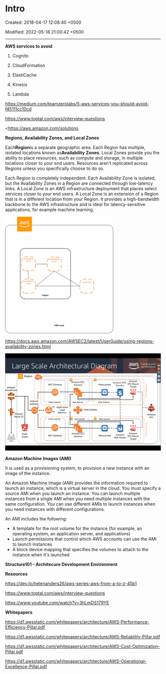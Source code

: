 # Intro

Created: 2018-04-17 12:08:40 +0500

Modified: 2022-05-18 21:00:42 +0500

---

**AWS services to avoid**

1.  Cognito

2.  CloudFormation

3.  ElastiCache

4.  Kinesis

5.  Lambda



<https://medium.com/teamzerolabs/5-aws-services-you-should-avoid-f45111cc10cd>



<https://www.toptal.com/aws/interview-questions>

<https://aws.amazon.com/solutions



**Regions, Availability Zones, and Local Zones**

Each**Region**is a separate geographic area. Each Region has multiple, isolated locations known as**Availability Zones**. Local Zones provide you the ability to place resources, such as compute and storage, in multiple locations closer to your end users. Resources aren't replicated across Regions unless you specifically choose to do so.



Each Region is completely independent. Each Availability Zone is isolated, but the Availability Zones in a Region are connected through low-latency links. A Local Zone is an AWS infrastructure deployment that places select services closer to your end users. A Local Zone is an extension of a Region that is in a different location from your Region. It provides a high-bandwidth backbone to the AWS infrastructure and is ideal for latency-sensitive applications, for example machine learning.



![Regions, Availability Zones, and Local Zones](../../media/Cloud-AWS-Intro-image1.png)



<https://docs.aws.amazon.com/AWSEC2/latest/UserGuide/using-regions-availability-zones.html>



![Large Scale Architectural Diagram Region ypc aws Amazon Amazon CloudFront A azon Ro te 53 Static assets Internet Gateway NAT Gateway Public Subnet Application Load Balancer Public Subnet NAT Gateway Amazon EC2 Instance App Subnet Auto Scaling App Subnet Amazon EC2 Instance Amazon RDS EFS Mount Memcached Data Subnet Data Subnet Memcached Standby ---l Amazon Target Amazon training and certification o Amazon EFS o EFS Mount RDS Master Target ](../../media/Cloud-AWS-Intro-image2.png)



**Amazon Machine Images (AMI)**

It is used as a provisioning system, to provision a new instance with an image of the instance.

An Amazon Machine Image (AMI) provides the information required to launch an instance, which is a virtual server in the cloud. You must specify a source AMI when you launch an instance. You can launch multiple instances from a single AMI when you need multiple instances with the same configuration. You can use different AMIs to launch instances when you need instances with different configurations.

An AMI includes the following:
-   A template for the root volume for the instance (for example, an operating system, an application server, and applications)
-   Launch permissions that control which AWS accounts can use the AMI to launch instances
-   A block device mapping that specifies the volumes to attach to the instance when it's launched



**Structure101 - Architecure Development Environment**



**Resources**

<https://dev.to/helenanders26/aws-series-aws-from-a-to-z-45b1>

<https://www.toptal.com/aws/interview-questions>

<https://www.youtube.com/watch?v=3hLmDS179YE>



**Whitepapers**

<https://d1.awsstatic.com/whitepapers/architecture/AWS-Performance-Efficiency-Pillar.pdf>

<https://d1.awsstatic.com/whitepapers/architecture/AWS-Reliability-Pillar.pdf>

<https://d1.awsstatic.com/whitepapers/architecture/AWS-Cost-Optimization-Pillar.pdf>

<https://d1.awsstatic.com/whitepapers/architecture/AWS-Operational-Excellence-Pillar.pdf>


